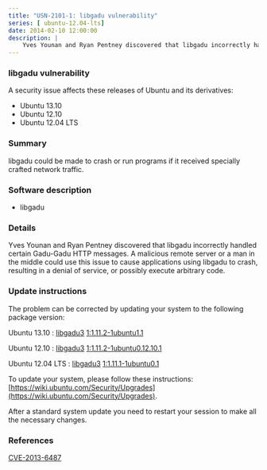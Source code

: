 ```yaml
---
title: "USN-2101-1: libgadu vulnerability"
series: [ ubuntu-12.04-lts]
date: 2014-02-10 12:00:00
description: |
    Yves Younan and Ryan Pentney discovered that libgadu incorrectly handled certain Gadu-Gadu HTTP messages. A malicious remote server or a man in the middle could use this issue to cause applications using libgadu to crash, resulting in a denial of service, or possibly execute arbitrary code. 
--- 
```

 
 


### libgadu vulnerability

A security issue affects these releases of Ubuntu and its derivatives:

* Ubuntu 13.10
* Ubuntu 12.10
* Ubuntu 12.04 LTS

### Summary

libgadu could be made to crash or run programs if it received specially crafted network traffic.

### Software description

* libgadu 

### Details

Yves Younan and Ryan Pentney discovered that libgadu incorrectly handled certain Gadu-Gadu HTTP messages. A malicious remote server or a man in the middle could use this issue to cause applications using libgadu to crash, resulting in a denial of service, or possibly execute arbitrary code. 

### Update instructions

The problem can be corrected by updating your system to the following package version:

Ubuntu 13.10
 : [libgadu3](https://launchpad.net/ubuntu/+source/libgadu) <span> [1:1.11.2-1ubuntu1.1](https://launchpad.net/ubuntu/+source/libgadu/1:1.11.2-1ubuntu1.1) </span> 

Ubuntu 12.10
 : [libgadu3](https://launchpad.net/ubuntu/+source/libgadu) <span> [1:1.11.2-1ubuntu0.12.10.1](https://launchpad.net/ubuntu/+source/libgadu/1:1.11.2-1ubuntu0.12.10.1) </span> 

Ubuntu 12.04 LTS
 : [libgadu3](https://launchpad.net/ubuntu/+source/libgadu) <span> [1:1.11.1-1ubuntu0.1](https://launchpad.net/ubuntu/+source/libgadu/1:1.11.1-1ubuntu0.1) </span> 

To update your system, please follow these instructions: [https://wiki.ubuntu.com/Security/Upgrades](https://wiki.ubuntu.com/Security/Upgrades).

After a standard system update you need to restart your session to make all the necessary changes. 

### References

 
 [CVE-2013-6487](http://people.ubuntu.com/~ubuntu-security/cve/CVE-2013-6487)
 

